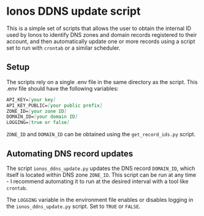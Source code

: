 # Ionos DDNS update script
This is a simple set of scripts that allows the user to obtain the internal ID used by Ionos to identify DNS zones and domain records registered to their account, and then automatically update one or more records using a script set to run with `crontab` or a similar scheduler.

## Setup
The scripts rely on a single .env file in the same directory as the script. This .env file should have the following variables:

```markdown
API_KEY=[your key]
API_KEY_PUBLIC=[your public prefix]
ZONE_ID=[your zone ID]
DOMAIN_ID=[your domain ID]
LOGGING=[true or false]
```

`ZONE_ID` and `DOMAIN_ID` can be obtained using the `get_record_ids.py` script.

## Automating DNS record updates
The script `ionos_ddns_update.py` updates the DNS record `DOMAIN_ID`, which itself is located within DNS zone `ZONE_ID`. This script can be run at any time - I recommend automating it to run at the desired interval with a tool like `crontab`.

The `LOGGING` variable in the environment file enables or disables logging in the `ionos_ddns_update.py` script. Set to `TRUE` or `FALSE`.